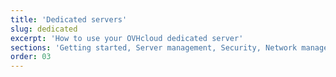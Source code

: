 ```yaml
---
title: 'Dedicated servers'
slug: dedicated
excerpt: 'How to use your OVHcloud dedicated server'
sections: 'Getting started, Server management, Security, Network management, Diagnostics and rescue mode, Advanced use, RAID and disks, vRack, Tutorial'
order: 03
---
```


